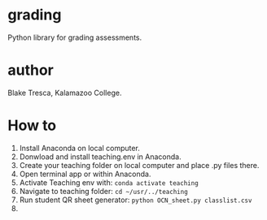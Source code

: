 # grading
Python library for grading assessments.

# author
Blake Tresca, Kalamazoo College.

# How to
1) Install Anaconda on local computer.
2) Donwload and install teaching.env in Anaconda.
3) Create your teaching folder on local computer and place .py files there.
4) Open terminal app or within Anaconda.
5) Activate Teaching env with: `conda activate teaching`
6) Navigate to teaching folder: `cd ~/usr/../teaching`
7) Run student QR sheet generator: `python OCN_sheet.py classlist.csv`
8) 

